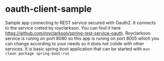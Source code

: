 # oauth-client-sample
Sample app connecting to REST service secured with Oauth2.
It connects to the service creted by royclarkson. You can find it here https://github.com/royclarkson/spring-rest-service-oauth.
Royclarkson service is runing on port 8080 so this app is runing on port 8005 which you can change according to your needs so it does not colide with other services.
It is basic spring boot application that can be started with 
`mvn clean package spring-boot:run`


